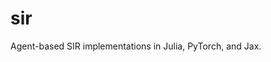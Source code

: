 # sir
Agent-based SIR implementations in Julia, PyTorch, and Jax.

[]("./sir_agents_torch.png")
[]("./sir_jax.png")
[]("./sir_julia.png")
[]("./sir_ode_torch.png")